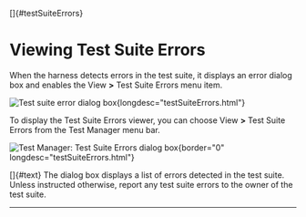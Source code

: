 
[]{#testSuiteErrors}

# Viewing Test Suite Errors

When the harness detects errors in the test suite, it displays an error dialog box and enables the
View **\>** Test Suite Errors menu item.

![Test suite error dialog box](../../images/testsuiteError.gif){longdesc="testSuiteErrors.html"}

To display the Test Suite Errors viewer, you can choose View **\>** Test Suite Errors from the Test
Manager menu bar.

![Test Manager: Test Suite Errors dialog box](../../images/tsErrors.gif){border="0"
longdesc="testSuiteErrors.html"}

[]{#text} The dialog box displays a list of errors detected in the test suite. Unless instructed
otherwise, report any test suite errors to the owner of the test suite.

----------------------------------------------------------------------------------------------------


